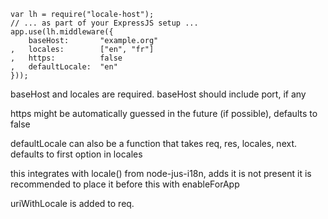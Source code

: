 


    var lh = require("locale-host");
    // ... as part of your ExpressJS setup ...
    app.use(lh.middleware({
        baseHost:       "example.org"
    ,   locales:        ["en", "fr"]
    ,   https:          false
    ,   defaultLocale:  "en"
    }));

baseHost and locales are required. baseHost should include port, if any

https might be automatically guessed in the future (if possible), defaults to false

defaultLocale can also be a function that takes req, res, locales, next. defaults to first option in locales

this integrates with locale() from node-jus-i18n, adds it is not present
it is recommended to place it before this with enableForApp

uriWithLocale is added to req.
